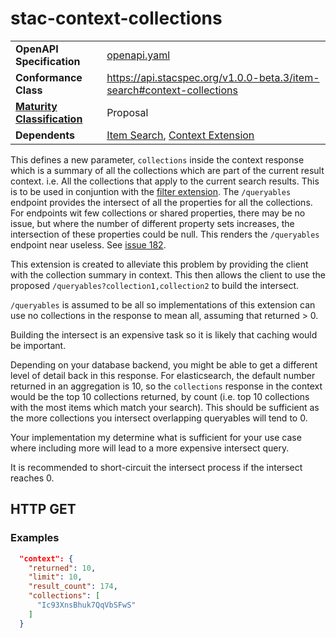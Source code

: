 # stac-context-collections

|   |   |
|---|---|
| **OpenAPI Specification** | [openapi.yaml](openapi.yaml) |
| **Conformance Class** | https://api.stacspec.org/v1.0.0-beta.3/item-search#context-collections |
| **[Maturity Classification](https://github.com/radiantearth/stac-api-spec/blob/master/extensions.md#extension-maturity)** | Proposal |
| **Dependents** | [Item Search](https://github.com/radiantearth/stac-api-spec/tree/master/item-search), [Context Extension](https://github.com/radiantearth/stac-api-spec/tree/master/fragments/context)|
  
This defines a new parameter, `collections` inside the context response which is a summary of all the collections which are part of the current result
context. i.e. All the collections that apply to the current search results. This is to be used in conjuntion with the [filter extension](https://github.com/radiantearth/stac-api-spec/tree/master/fragments/filter).
The `/queryables` endpoint provides the intersect of all the properties for all the collections. For endpoints wit few collections or shared properties, there may be no
issue, but where the number of different property sets increases, the intersection of these properties could be null. This renders the `/queryables` endpoint near useless.
See [issue 182](https://github.com/radiantearth/stac-api-spec/issues/182).

This extension is created to alleviate this problem by providing the client with the collection summary in context. This then allows the client to use the proposed
`/queryables?collection1,collection2` to build the intersect.

`/queryables` is assumed to be all so implementations of this extension can use no collections in the response to mean all, assuming that returned > 0.

Building the intersect is an expensive task so it is likely that caching would be important.

Depending on your database backend, you might be able to get a different level of detail back in this response. For elasticsearch, the default number returned in an aggregation is 10, so the `collections` response in the context would be the top 10 collections returned, by count (i.e. top  10 collections with the most items which match your search). This should be sufficient as the more collections you intersect overlapping queryables will tend to 0.

Your implementation my determine what is sufficient for your use case where including more will lead to a more expensive intersect query.

It is recommended to short-circuit the intersect process if the intersect reaches 0.

## HTTP GET

### Examples

```json
  "context": {
    "returned": 10,
    "limit": 10,
    "result_count": 174,
    "collections": [
      "Ic93XnsBhuk7QqVbSFwS"
    ]
  }
```
